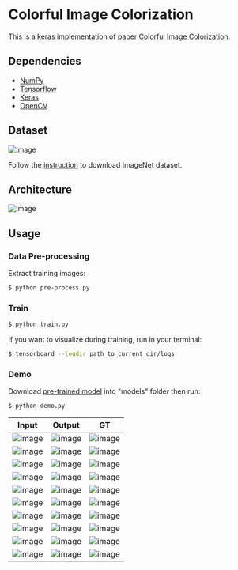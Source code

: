 # Colorful Image Colorization

This is a keras implementation of paper [Colorful Image Colorization](https://arxiv.org/abs/1603.08511).

## Dependencies
- [NumPy](http://docs.scipy.org/doc/numpy-1.10.1/user/install.html)
- [Tensorflow](https://www.tensorflow.org/versions/r0.8/get_started/os_setup.html)
- [Keras](https://keras.io/#installation)
- [OpenCV](https://opencv-python-tutroals.readthedocs.io/en/latest/)

## Dataset

![image](https://github.com/foamliu/Colorful-Image-Colorization/raw/master/images/imagenet.png)

Follow the [instruction](https://github.com/foamliu/ImageNet-Downloader) to download ImageNet dataset.

## Architecture

![image](https://github.com/foamliu/Colorful-Image-Colorization/raw/master/images/color_net.png)


## Usage
### Data Pre-processing
Extract training images:
```bash
$ python pre-process.py
```

### Train
```bash
$ python train.py
```

If you want to visualize during training, run in your terminal:
```bash
$ tensorboard --logdir path_to_current_dir/logs
```

### Demo
Download [pre-trained model](https://github.com/foamliu/Colorful-Image-Colorization/releases/download/v1.0/model.06-2.5489.hdf5) into "models" folder then run:

```bash
$ python demo.py
```

Input | Output | GT | 
|---|---|---|
|![image](https://github.com/foamliu/Colorful-Image-Colorization/raw/master/images/0_image.png) | ![image](https://github.com/foamliu/Colorful-Image-Colorization/raw/master/images/0_out.png)| ![image](https://github.com/foamliu/Colorful-Image-Colorization/raw/master/images/0_gt.png)|
|![image](https://github.com/foamliu/Colorful-Image-Colorization/raw/master/images/1_image.png) | ![image](https://github.com/foamliu/Colorful-Image-Colorization/raw/master/images/1_out.png)| ![image](https://github.com/foamliu/Colorful-Image-Colorization/raw/master/images/1_gt.png)|
|![image](https://github.com/foamliu/Colorful-Image-Colorization/raw/master/images/2_image.png) | ![image](https://github.com/foamliu/Colorful-Image-Colorization/raw/master/images/2_out.png)| ![image](https://github.com/foamliu/Colorful-Image-Colorization/raw/master/images/2_gt.png)|
|![image](https://github.com/foamliu/Colorful-Image-Colorization/raw/master/images/3_image.png) | ![image](https://github.com/foamliu/Colorful-Image-Colorization/raw/master/images/3_out.png)| ![image](https://github.com/foamliu/Colorful-Image-Colorization/raw/master/images/3_gt.png)|
|![image](https://github.com/foamliu/Colorful-Image-Colorization/raw/master/images/4_image.png) | ![image](https://github.com/foamliu/Colorful-Image-Colorization/raw/master/images/4_out.png)| ![image](https://github.com/foamliu/Colorful-Image-Colorization/raw/master/images/4_gt.png)|
|![image](https://github.com/foamliu/Colorful-Image-Colorization/raw/master/images/5_image.png) | ![image](https://github.com/foamliu/Colorful-Image-Colorization/raw/master/images/5_out.png)| ![image](https://github.com/foamliu/Colorful-Image-Colorization/raw/master/images/5_gt.png)|
|![image](https://github.com/foamliu/Colorful-Image-Colorization/raw/master/images/6_image.png) | ![image](https://github.com/foamliu/Colorful-Image-Colorization/raw/master/images/6_out.png)| ![image](https://github.com/foamliu/Colorful-Image-Colorization/raw/master/images/6_gt.png)|
|![image](https://github.com/foamliu/Colorful-Image-Colorization/raw/master/images/7_image.png) | ![image](https://github.com/foamliu/Colorful-Image-Colorization/raw/master/images/7_out.png)| ![image](https://github.com/foamliu/Colorful-Image-Colorization/raw/master/images/7_gt.png)|
|![image](https://github.com/foamliu/Colorful-Image-Colorization/raw/master/images/8_image.png) | ![image](https://github.com/foamliu/Colorful-Image-Colorization/raw/master/images/8_out.png)| ![image](https://github.com/foamliu/Colorful-Image-Colorization/raw/master/images/8_gt.png)|
|![image](https://github.com/foamliu/Colorful-Image-Colorization/raw/master/images/9_image.png) | ![image](https://github.com/foamliu/Colorful-Image-Colorization/raw/master/images/9_out.png)| ![image](https://github.com/foamliu/Colorful-Image-Colorization/raw/master/images/9_gt.png)|
